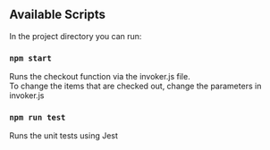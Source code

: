 ## Available Scripts

In the project directory you can run:

### `npm start`

Runs the checkout function via the invoker.js file. <br />
To change the items that are checked out, change the parameters in invoker.js<br />

### `npm run test`

Runs the unit tests using Jest
